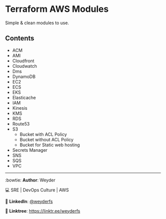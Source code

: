 # Terraform AWS Modules 

Simple &amp; clean modules to use. 

## Contents

- ACM
- AMI
- Cloudfront
- Cloudwatch
- Dms
- DynamoDB
- EC2
- ECS
- EKS
- Elasticache
- IAM
- Kinesis
- KMS
- RDS
- Route53
- S3
  - Bucket with ACL Policy
  - Bucket without ACL Policy
  - Bucket for Static web hosting
- Secrets Manager
- SNS
- SQS
- VPC

---------------------------
:bowtie: **Author**: Weyder

:computer: SRE | DevOps Culture | AWS

:round_pushpin: **LinkedIn**: [@weyderfs](https://www.linkedin.com/in/weyderfs)

:link: **Linktree**: https://linktr.ee/weyderfs

